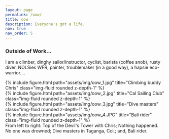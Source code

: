 ```yaml
---
layout: page
permalink: /oow/
title: oow
description: Everyone's got a life.
nav: true
nav_order: 5
---
```

### Outside of Work...

I am a climber, dinghy sailor/instructor, cyclist, barista (coffee snob), rusty diver, NOLSies WFR, painter, troublemaker (in a good way), a hapsie eco-warrior....

<div class="row">
    <div class="col-sm mt-4 mt-md-0">
        {% include figure.html path="assets/img/oow_1.jpg" title="Climbing buddy Chris" class="img-fluid rounded z-depth-1" %}
    </div>
    <div class="col-sm mt-4 mt-md-0">
        {% include figure.html path="assets/img/oow_2.jpg" title="Cal Sailing Club" class="img-fluid rounded z-depth-1" %}
    </div>
    <div class="col-sm mt-4 mt-md-0">
        {% include figure.html path="assets/img/oow_3.jpg" title="Dive masters" class="img-fluid rounded z-depth-1" %}
    </div>
	<div class="col-sm mt-4 mt-md-0">
        {% include figure.html path="assets/img/oow_4.JPG" title="Bali rider" class="img-fluid rounded z-depth-1" %}
    </div>
</div>
<div class="caption">
    From left to right: Top of the Devil's Tower with Chris; Nothing happened. No one was drowned; Dive masters in Taganga, Col.; and, Bali rider.
</div>

